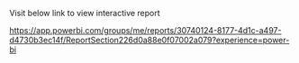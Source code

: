 Visit below link to view interactive report

https://app.powerbi.com/groups/me/reports/30740124-8177-4d1c-a497-d4730b3ec14f/ReportSection226d0a88e0f07002a079?experience=power-bi
